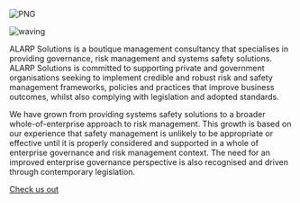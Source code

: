 ![PNG](https://user-images.githubusercontent.com/2831291/210919884-41eef594-d904-4a1c-8893-5100106b6685.jpg)

![waving](https://capsule-render.vercel.app/api?type=waving&height=200&text=ALARP%20Solutions&fontColor=FFFFFF&fontAlign=65&fontAlignY=40&color=0:42BDFF,40:0071BC,90:000064&animation=twinkling)

ALARP Solutions is a boutique management consultancy that specialises in providing governance, risk management and systems safety solutions. ALARP Solutions is committed to supporting private and government organisations seeking to implement credible and robust risk and safety management frameworks, policies and practices that improve business outcomes, whilst also complying with legislation and adopted standards.

We have grown from providing systems safety solutions to a broader whole-of-enterprise approach to risk management. This growth is based on our experience that safety management is unlikely to be appropriate or effective until it is properly considered and supported in a whole of enterprise governance and risk management context. The need for an improved enterprise governance perspective is also recognised and driven through contemporary legislation.

[Check us out](https://www.alarpsolutions.com.au)
